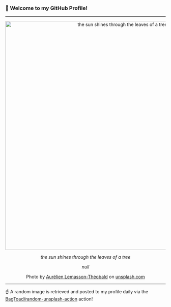 ### 👋 Welcome to my GitHub Profile!

----

<div align="center">
  <img width="720" src="https://images.unsplash.com/photo-1636666046461-699d953372b1?crop=entropy&cs=tinysrgb&fit=max&fm=jpg&ixid=M3w1NTI0OTR8MHwxfHJhbmRvbXx8fHx8fHx8fDE3MDk1MzUyNjl8&ixlib=rb-4.0.3&q=80&w=1080" alt="the sun shines through the leaves of a tree">
  
  <em>the sun shines through the leaves of a tree</em>
  
  <em>null</em>
  
  Photo by [Aurélien Lemasson-Théobald](null) on [unsplash.com](https://unsplash.com/)
</div>

----

☝️ A random image is retrieved and posted to my profile daily via the [BagToad/random-unsplash-action](https://github.com/BagToad/random-unsplash-action) action!
